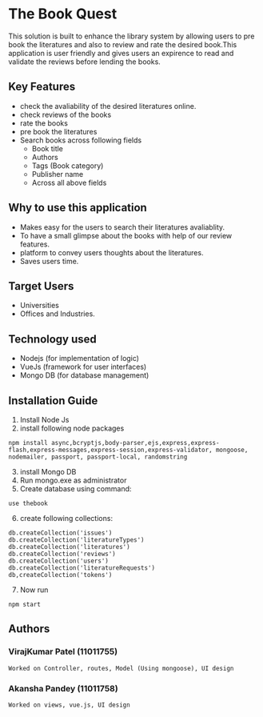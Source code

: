 # The Book Quest
This solution is built to enhance the library system by allowing users to pre book the literatures and also to review and rate the desired book.This application is user friendly and gives users an expirence to read and validate the reviews before lending the books.

## Key Features
- check the avaliability of the desired literatures online.
- check reviews of the books
- rate the books
- pre book the literatures
- Search books across following fields
    - Book title
    - Authors
    - Tags (Book category)
    - Publisher name
    - Across all above fields

## Why to use this application
- Makes easy for the users to search their literatures avaliablity.
- To have a small glimpse about the books with help of our review features.
- platform to convey users thoughts about the literatures.
- Saves users time.

## Target Users
- Universities
- Offices and Industries.

## Technology used
- Nodejs (for implementation of logic)
- VueJs (framework for user interfaces)
- Mongo DB (for database management)

## Installation Guide
1. Install Node Js
2. install following node packages
```
npm install async,bcryptjs,body-parser,ejs,express,express-flash,express-messages,express-session,express-validator, mongoose,     
nodemailer, passport, passport-local, randomstring
```
3. install Mongo DB
4. Run mongo.exe as administrator
5. Create database using command:
```
use thebook
```
6. create following collections:
```
db.createCollection('issues')
db.createCollection('literatureTypes')
db.createCollection('literatures')
db.createCollection('reviews')
db.createCollection('users')
db.createCollection('literatureRequests')
db,createCollection('tokens')
```
7. Now run 
```
npm start
```

## Authors
### VirajKumar Patel (11011755)
    Worked on Controller, routes, Model (Using mongoose), UI design
### Akansha Pandey (11011758)
    Worked on views, vue.js, UI design




